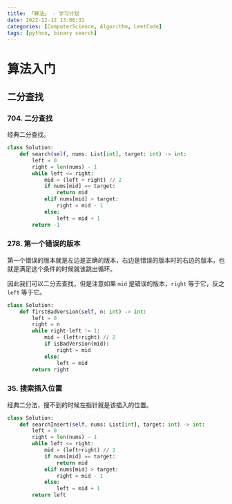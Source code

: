 ```yaml
---
title: 「算法」 - 学习计划
date: 2022-12-12 13:06:31
categories: [ComputerScience, Algorithm, LeetCode]
tags: [python, binary search]
---
```


# 算法入门

## 二分查找

### 704. 二分查找

经典二分查找。

```python
class Solution:
    def search(self, nums: List[int], target: int) -> int:
        left = 0
        right = len(nums) - 1
        while left <= right:
            mid = (left + right) // 2
            if nums[mid] == target:
                return mid
            elif nums[mid] > target:
                right = mid - 1
            else:
                left = mid + 1
        return -1
```

### 278. 第一个错误的版本

第一个错误的版本就是左边是正确的版本，右边是错误的版本时的右边的版本，也就是满足这个条件的时候就该跳出循环。

因此我们可以二分去查找，但是注意如果 `mid` 是错误的版本，`right` 等于它，反之 `left` 等于它。

```python
class Solution:
    def firstBadVersion(self, n: int) -> int:
        left = 0
        right = n
        while right-left != 1:
            mid = (left+right) // 2
            if isBadVersion(mid):
                right = mid
            else:
                left = mid
        return right
```

### 35. 搜索插入位置

经典二分法，搜不到的时候左指针就是该插入的位置。

```python
class Solution:
    def searchInsert(self, nums: List[int], target: int) -> int:
        left = 0
        right = len(nums) - 1
        while left <= right:
            mid = (left+right) // 2
            if nums[mid] == target:
                return mid
            elif nums[mid] > target:
                right = mid - 1
            else:
                left = mid + 1
        return left
```

